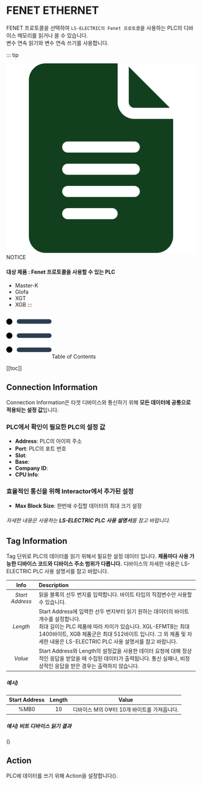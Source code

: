 # FENET ETHERNET
FENET 프로토콜을 선택하여 `LS-ELECTRIC의 Fenet 프로토콜`을 사용하는 PLC의 디바이스 메모리를 읽거나 쓸 수 있습니다.  
변수 연속 읽기와 변수 연속 쓰기를 사용합니다.

::: tip <p class="custom-block-title"><img src="../../img/icon/tip.svg">NOTICE</p>
#### 대상 제품 : Fenet 프로토콜을 사용할 수 있는 PLC
* Master-K
* Glofa
* XGT
* XGB
:::

<div class="toc-title"><img src="../../img/icon/list.svg">Table of Contents</div>

[[toc]]

## Connection Information
Connection Information은 타겟 디바이스와 통신하기 위해 **모든 데이터에 공통으로 적용되는 설정 값**입니다.
### PLC에서 확인이 필요한 PLC의 설정 값
* __Address__: PLC의 아이피 주소
* __Port__: PLC의 포트 번호
* __Slot__: 
* __Base__: 
* __Company ID__: 
* __CPU Info__: 

### 효율적인 통신을 위해 Interactor에서 추가된 설정
* __Max Block Size__: 한번에 수집할 데이터의 최대 크기 설정

<div class="spacer-sm"/>

###### 자세한 내용은 사용하는 **LS-ELECTRIC PLC 사용 설명서**를 참고 바랍니다.

## Tag Information
Tag 단위로 PLC의 데이터를 읽기 위해서 필요한 설정 데이터 입니다. **제품마다 사용 가능한 디바이스 코드와 디바이스 주소 범위가 다릅니다.**  디바이스의 자세한 내용은 LS-ELECTRIC PLC 사용 설명서를 참고 바랍니다. 

| Info | Description |
| :-:  | :- |
| _Start Address_ | 읽을 블록의 선두 번지를 입력합니다. 바이트 타입의 직접변수만 사용할 수 있습니다. |
| _Length_ | Start Address에 입력한 선두 번지부터 읽기 원하는 데이터의 바이트 개수를 설정합니다.<br/>최대 길이는 PLC 제품에 따라 차이가 있습니다. XGL-EFMTB는 최대 1400바이트, XGB 제품군은 최대 512바이트 입니다. 그 외 제품 및 자세한 내용은 LS-ELECTRIC PLC 사용 설명서를 참고 바랍니다. |
| _Value_ | Start Address와 Length의 설정값을 사용한 데이터 요청에 대해 정상적인 응답을 받았을 때 수집된 데이터가 출력됩니다. 통신 실패나, 비정상적인 응답을 받은 경우는 출력하지 않습니다.  |

##### 예시)
| Start Address | Length | Value |
| :-: | :-: | :-: |
| %MB0 | 10 | 디바이스 M의 0부터 10개 바이트를 가져옵니다. |


##### 예시) 비트 디바이스 읽기 결과
(<span class="construction"/>)

## Action 
PLC에 데이터를 쓰기 위해 Action을 설정합니다(<span class="construction"/>).

